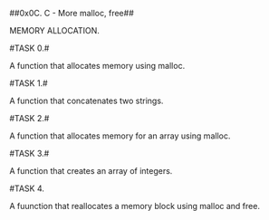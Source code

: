 ##0x0C. C - More malloc, free##

MEMORY ALLOCATION.

#TASK 0.#

A function that allocates memory using malloc.

#TASK 1.#

A function that concatenates two strings.

#TASK 2.#

A function that allocates memory for an array using malloc.

#TASK 3.#

A function that creates an array of integers.

#TASK 4.

A fuunction that reallocates a memory block using malloc and free.